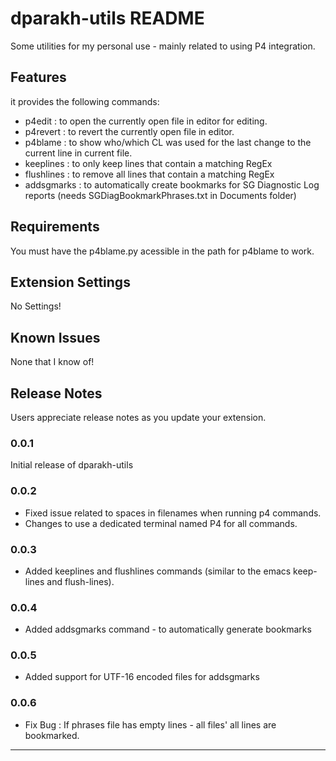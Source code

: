 # dparakh-utils README

Some utilities for my personal use - mainly related to using P4 integration.

## Features

it provides the following commands:

* p4edit : to open the currently open file in editor for editing.
* p4revert : to revert the currently open file in editor.
* p4blame : to show who/which CL was used for the last change to the current line in current file.
* keeplines : to only keep lines that contain a matching RegEx
* flushlines : to remove all lines that contain a matching RegEx
* addsgmarks : to automatically create bookmarks for SG Diagnostic Log reports (needs SGDiagBookmarkPhrases.txt in Documents folder)

## Requirements

You must have the p4blame.py acessible in the path for p4blame to work.

## Extension Settings

No Settings!

## Known Issues

None that I know of!

## Release Notes

Users appreciate release notes as you update your extension.

### 0.0.1

Initial release of dparakh-utils

### 0.0.2

* Fixed issue related to spaces in filenames when running p4 commands.
* Changes to use a dedicated terminal named P4 for all commands.

### 0.0.3

* Added keeplines and flushlines commands (similar to the emacs keep-lines and flush-lines).

### 0.0.4

* Added addsgmarks command - to automatically generate bookmarks

### 0.0.5

* Added support for UTF-16 encoded files for addsgmarks

### 0.0.6

* Fix Bug : If phrases file has empty lines - all files' all lines are bookmarked.

-----------------------------------------------------------------------------------------------------------

